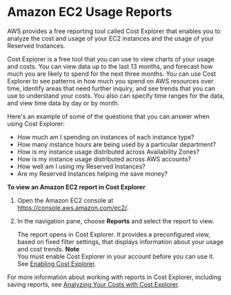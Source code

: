 # Amazon EC2 Usage Reports<a name="usage-reports"></a>

AWS provides a free reporting tool called Cost Explorer that enables you to analyze the cost and usage of your EC2 instances and the usage of your Reserved Instances\.

Cost Explorer is a free tool that you can use to view charts of your usage and costs\. You can view data up to the last 13 months, and forecast how much you are likely to spend for the next three months\. You can use Cost Explorer to see patterns in how much you spend on AWS resources over time, identify areas that need further inquiry, and see trends that you can use to understand your costs\. You also can specify time ranges for the data, and view time data by day or by month\.

Here's an example of some of the questions that you can answer when using Cost Explorer:
+ How much am I spending on instances of each instance type?
+ How many instance hours are being used by a particular department?
+ How is my instance usage distributed across Availability Zones?
+ How is my instance usage distributed across AWS accounts?
+ How well am I using my Reserved Instances?
+ Are my Reserved Instances helping me save money?

**To view an Amazon EC2 report in Cost Explorer**

1. Open the Amazon EC2 console at [https://console\.aws\.amazon\.com/ec2/](https://console.aws.amazon.com/ec2/)\.

1. In the navigation pane, choose **Reports** and select the report to view\.

   The report opens in Cost Explorer\. It provides a preconfigured view, based on fixed filter settings, that displays information about your usage and cost trends\.
**Note**  
You must enable Cost Explorer in your account before you can use it\. See [Enabling Cost Explorer](https://docs.aws.amazon.com/awsaccountbilling;/latest/aboutv2/ce-enable.html)\.

For more information about working with reports in Cost Explorer, including saving reports, see [Analyzing Your Costs with Cost Explorer](https://docs.aws.amazon.com/awsaccountbilling/latest/aboutv2/cost-explorer-what-is.html)\.